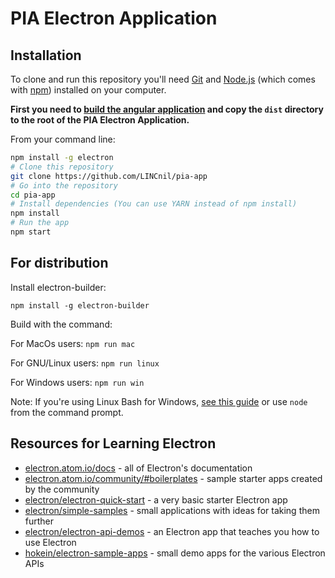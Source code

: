 # PIA Electron Application

## Installation

To clone and run this repository you'll need [Git](https://git-scm.com) and [Node.js](https://nodejs.org/en/download/) (which comes with [npm](http://npmjs.com)) installed on your computer.

__First you need to [build the angular application](https://github.com/LINCnil/pia#build) and copy the `dist` directory to the root of the PIA Electron Application.__

From your command line:

```bash
npm install -g electron
# Clone this repository
git clone https://github.com/LINCnil/pia-app
# Go into the repository
cd pia-app
# Install dependencies (You can use YARN instead of npm install)
npm install
# Run the app
npm start
```

## For distribution

Install electron-builder:

`npm install -g electron-builder`

Build with the command:

For MacOs users: `npm run mac`

For GNU/Linux users: `npm run linux`

For Windows users: `npm run win`

Note: If you're using Linux Bash for Windows, [see this guide](https://www.howtogeek.com/261575/how-to-run-graphical-linux-desktop-applications-from-windows-10s-bash-shell/) or use `node` from the command prompt.

## Resources for Learning Electron

- [electron.atom.io/docs](http://electron.atom.io/docs) - all of Electron's documentation
- [electron.atom.io/community/#boilerplates](http://electron.atom.io/community/#boilerplates) - sample starter apps created by the community
- [electron/electron-quick-start](https://github.com/electron/electron-quick-start) - a very basic starter Electron app
- [electron/simple-samples](https://github.com/electron/simple-samples) - small applications with ideas for taking them further
- [electron/electron-api-demos](https://github.com/electron/electron-api-demos) - an Electron app that teaches you how to use Electron
- [hokein/electron-sample-apps](https://github.com/hokein/electron-sample-apps) - small demo apps for the various Electron APIs

